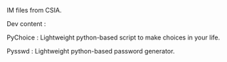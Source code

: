 IM files from CSIA.

Dev content : 

  PyChoice : Lightweight python-based script to make choices in your life.
  
  Pysswd : Lightweight python-based password generator.
